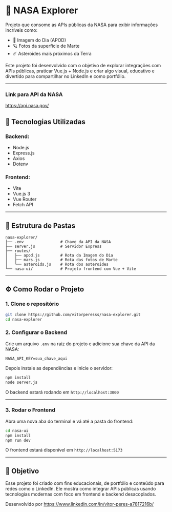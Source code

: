 # 🚀 NASA Explorer

Projeto que consome as APIs públicas da NASA para exibir informações incríveis como:

- 🌌 Imagem do Dia (APOD)
- 🪐 Fotos da superfície de Marte
- ☄️ Asteroides mais próximos da Terra

Este projeto foi desenvolvido com o objetivo de explorar integrações com APIs públicas, praticar Vue.js + Node.js e criar algo visual, educativo e divertido para compartilhar no LinkedIn e como portfólio.

---

### Link para API da NASA 

https://api.nasa.gov/

## 🔧 Tecnologias Utilizadas

### Backend:
- Node.js
- Express.js
- Axios
- Dotenv

### Frontend:
- Vite
- Vue.js 3
- Vue Router
- Fetch API

---

## 📁 Estrutura de Pastas

```
nasa-explorer/
├── .env                # Chave da API da NASA
├── server.js           # Servidor Express
├── routes/
│   ├── apod.js         # Rota da Imagem do Dia
│   ├── mars.js         # Rota das fotos de Marte
│   └── asteroids.js    # Rota dos asteroides
└── nasa-ui/            # Projeto frontend com Vue + Vite
```

---

## ⚙️ Como Rodar o Projeto

### 1. Clone o repositório

```bash
git clone https://github.com/vitorperesss/nasa-explorer.git
cd nasa-explorer
```

### 2. Configurar o Backend

Crie um arquivo `.env` na raiz do projeto e adicione sua chave da API da NASA:

```
NASA_API_KEY=sua_chave_aqui
```

Depois instale as dependências e inicie o servidor:

```bash
npm install
node server.js
```

O backend estará rodando em `http://localhost:3000`

---

### 3. Rodar o Frontend

Abra uma nova aba do terminal e vá até a pasta do frontend:

```bash
cd nasa-ui
npm install
npm run dev
```

O frontend estará disponível em `http://localhost:5173`

---

## 📌 Objetivo

Esse projeto foi criado com fins educacionais, de portfólio e conteúdo para redes como o LinkedIn. Ele mostra como integrar APIs públicas usando tecnologias modernas com foco em frontend e backend desacoplados.


Desenvolvido por https://www.linkedin.com/in/vitor-peres-a7817216b/
